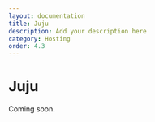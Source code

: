 ```yaml
---
layout: documentation
title: Juju
description: Add your description here
category: Hosting
order: 4.3
---
```


# Juju

Coming soon.

